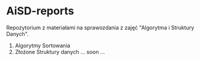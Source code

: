# AiSD-reports

Repozytorium z materiałami na sprawozdania z zajęć "Algorytma i Struktury Danych". 

1. Algorytmy Sortowania
2. Złożone Struktury danych
... soon ...
